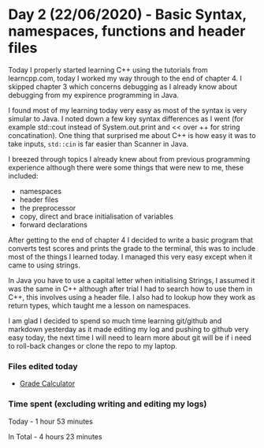 # Day 2 (22/06/2020) - Basic Syntax, namespaces, functions and header files
Today I properly started learning C++ using the tutorials from learncpp.com, today I worked my way through to the end of chapter 4. I skipped chapter 3 which concerns debugging as I already know about debugging from my expirence programming in Java.

I found most of my learning today very easy as most of the syntax is very simular to Java. I noted down a few key syntax differences as I went (for example std::cout instead of System.out.print and << over ++ for string concatination). One thing that surprised me about C++ is how easy it was to take inputs, `std::cin` is far easier than Scanner in Java.

I breezed through topics I already knew about from previous programming experience although there were some things that were new to me, these included:
* namespaces
* header files
* the preprocessor
* copy, direct and brace initialisation of variables
* forward declarations

After getting to the end of chapter 4 I decided to write a basic program that converts test scores and prints the grade to the terminal, this was to include most of the things I learned today. I managed this very easy except when it came to using strings.

In Java you have to use a capital letter when initialising Strings, I assumed it was the same in C++ although after trial I had to search how to use them in C++, this involves using a header file. I also had to lookup how they work as return types, which taught me a lesson on namespaces.

I am glad I decided to spend so much time learning git/github and markdown yesterday as it made editing my log and pushing to github very easy today, the next time I will need to learn more about git will be if i need to roll-back changes or clone the repo to my laptop. 
### Files edited today
* [Grade Calculator](https://github.com/ZenoxSphere/ZS_100_Days_Of_Code/blob/master/Code/Hello_World!/Hello_World!/Hello_World!.cpp)
### Time spent (excluding writing and editing my logs)
Today - 1 hour 53 minutes

In Total - 4 hours 23 minutes
